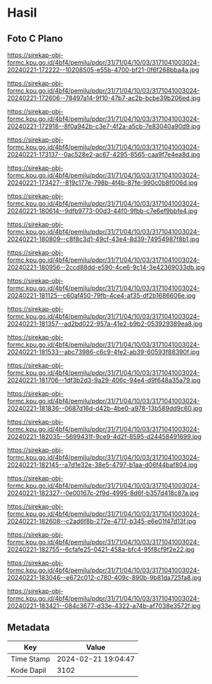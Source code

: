 # Hasil

## Foto C Plano

https://sirekap-obj-formc.kpu.go.id/4bf4/pemilu/pdpr/31/71/04/10/03/3171041003024-20240221-172222--10208505-e55b-4700-bf21-0f6f268bba4a.jpg

https://sirekap-obj-formc.kpu.go.id/4bf4/pemilu/pdpr/31/71/04/10/03/3171041003024-20240221-172606--78497a14-9f10-47b7-ac2b-bcbe39b206ed.jpg

https://sirekap-obj-formc.kpu.go.id/4bf4/pemilu/pdpr/31/71/04/10/03/3171041003024-20240221-172918--8f0a942b-c3e7-4f2a-a5cb-7e83040a90d9.jpg

https://sirekap-obj-formc.kpu.go.id/4bf4/pemilu/pdpr/31/71/04/10/03/3171041003024-20240221-173137--0ac528e2-ac67-4295-8565-caa9f7e4ea8d.jpg

https://sirekap-obj-formc.kpu.go.id/4bf4/pemilu/pdpr/31/71/04/10/03/3171041003024-20240221-173427--819c177e-798b-4f4b-87fe-990c0b8f006d.jpg

https://sirekap-obj-formc.kpu.go.id/4bf4/pemilu/pdpr/31/71/04/10/03/3171041003024-20240221-180614--9dfb9773-00d3-44f0-9fbb-c7e6ef9bbfe4.jpg

https://sirekap-obj-formc.kpu.go.id/4bf4/pemilu/pdpr/31/71/04/10/03/3171041003024-20240221-180809--c8f8c3d1-49cf-43e4-8d39-74954987f8b1.jpg

https://sirekap-obj-formc.kpu.go.id/4bf4/pemilu/pdpr/31/71/04/10/03/3171041003024-20240221-180956--2ccd88dd-e590-4ce6-9c14-3e42369033db.jpg

https://sirekap-obj-formc.kpu.go.id/4bf4/pemilu/pdpr/31/71/04/10/03/3171041003024-20240221-181125--c60af450-79fb-4ce4-af35-df2b1686606e.jpg

https://sirekap-obj-formc.kpu.go.id/4bf4/pemilu/pdpr/31/71/04/10/03/3171041003024-20240221-181357--ad2bd022-957a-41e2-b9b2-053929389ea8.jpg

https://sirekap-obj-formc.kpu.go.id/4bf4/pemilu/pdpr/31/71/04/10/03/3171041003024-20240221-181533--abc73986-c6c9-4fe2-ab39-60593f88390f.jpg

https://sirekap-obj-formc.kpu.go.id/4bf4/pemilu/pdpr/31/71/04/10/03/3171041003024-20240221-181706--1df3b2d3-9a29-406c-94e4-d9f648a35a79.jpg

https://sirekap-obj-formc.kpu.go.id/4bf4/pemilu/pdpr/31/71/04/10/03/3171041003024-20240221-181836--0687d16d-d42b-4be0-a978-13b589dd9c60.jpg

https://sirekap-obj-formc.kpu.go.id/4bf4/pemilu/pdpr/31/71/04/10/03/3171041003024-20240221-182035--5699431f-9ce9-4d2f-8595-d24458491699.jpg

https://sirekap-obj-formc.kpu.go.id/4bf4/pemilu/pdpr/31/71/04/10/03/3171041003024-20240221-182145--a7d1e32e-38e5-4797-b1aa-d06f44baf804.jpg

https://sirekap-obj-formc.kpu.go.id/4bf4/pemilu/pdpr/31/71/04/10/03/3171041003024-20240221-182327--0e00167c-2f9d-4995-8d6f-b357d418c87a.jpg

https://sirekap-obj-formc.kpu.go.id/4bf4/pemilu/pdpr/31/71/04/10/03/3171041003024-20240221-182608--c2ad6f8b-272e-4717-b345-e6e01f47d13f.jpg

https://sirekap-obj-formc.kpu.go.id/4bf4/pemilu/pdpr/31/71/04/10/03/3171041003024-20240221-182755--6cfafe25-0421-458a-bfc4-95f8cf9f2e22.jpg

https://sirekap-obj-formc.kpu.go.id/4bf4/pemilu/pdpr/31/71/04/10/03/3171041003024-20240221-183046--e672c012-c780-409c-890b-9b81da725fa8.jpg

https://sirekap-obj-formc.kpu.go.id/4bf4/pemilu/pdpr/31/71/04/10/03/3171041003024-20240221-183421--084c3677-d33e-4322-a74b-af7038e3572f.jpg


## Metadata

| Key        | Value               |
| ---------- | ------------------- |
| Time Stamp | 2024-02-21 19:04:47 |
| Kode Dapil | 3102                |



